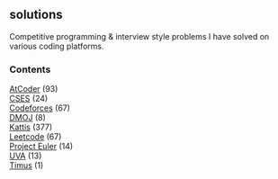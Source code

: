 ## solutions

Competitive programming & interview style problems I have solved on various coding platforms.

### Contents
[AtCoder](https://github.com/terror/CompetitiveProgramming/blob/master/AtCoder/) (93)<br/>
[CSES](https://github.com/terror/CompetitiveProgramming/blob/master/CSES/) (24)<br/>
[Codeforces](https://github.com/terror/CompetitiveProgramming/blob/master/Codeforces/) (67)<br/>
[DMOJ](https://github.com/terror/CompetitiveProgramming/blob/master/Dmoj/) (8)<br/>
[Kattis](https://github.com/terror/CompetitiveProgramming/blob/master/Kattis/) (377)<br/>
[Leetcode](https://github.com/terror/CompetitiveProgramming/blob/master/Leetcode/) (67)<br/>
[Project Euler](https://github.com/terror/CompetitiveProgramming/blob/master/Project%20Euler/) (14)<br/>
[UVA](https://github.com/terror/CompetitiveProgramming/blob/master/UVA) (13)<br/>
[Timus](https://github.com/terror/CompetitiveProgramming/blob/master/Timus) (1)<br/>
